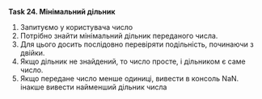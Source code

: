 **Task 24. Мінімальний дільник**

1. Запитуємо у користувача число
2. Потрібно знайти мінімальний дільник переданого числа.
3. Для цього досить послідовно перевіряти подільність, починаючи з двійки.
4. Якщо дільник не знайдений, то число просте, і дільником є саме число.
5. Якщо передане число менше одиниці, вивести в консоль NaN. інакше вивести найменший дільник числа